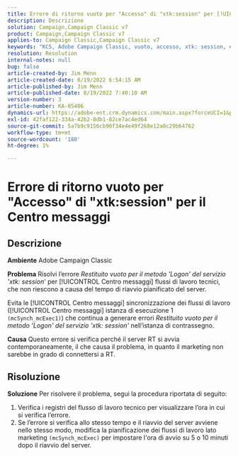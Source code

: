 ```yaml
---
title: Errore di ritorno vuoto per "Accesso" di "xtk:session" per [!UICONTROL Centro messaggi]
description: Descrizione
solution: Campaign,Campaign Classic v7
product: Campaign,Campaign Classic v7
applies-to: Campaign Classic,Campaign Classic v7
keywords: "KCS, Adobe Campaign Classic, vuoto, accesso, xtk: session, error, Message Center, Technical workflow"
resolution: Resolution
internal-notes: null
bug: false
article-created-by: Jim Menn
article-created-date: 8/19/2022 6:54:15 AM
article-published-by: Jim Menn
article-published-date: 8/19/2022 7:40:10 AM
version-number: 3
article-number: KA-05406
dynamics-url: https://adobe-ent.crm.dynamics.com/main.aspx?forceUCI=1&pagetype=entityrecord&etn=knowledgearticle&id=bccbb0bb-8b1f-ed11-b83e-0022480866ad
exl-id: 42faf122-334a-42b2-8db1-82ce7ac4ed64
source-git-commit: 5a7b9c9156cb90f34e4e49f268e12a0c29b64762
workflow-type: tm+mt
source-wordcount: '180'
ht-degree: 1%

---
```


# Errore di ritorno vuoto per &quot;Accesso&quot; di &quot;xtk:session&quot; per il Centro messaggi

## Descrizione


<b>Ambiente</b>
Adobe Campaign Classic

<b>Problema</b>
Risolvi l’errore *Restituito vuoto per il metodo &#39;Logon&#39; del servizio &#39;xtk: session*&#39; per [!UICONTROL Centro messaggi] flussi di lavoro tecnici, che non riescono a causa del tempo di riavvio pianificato del server.

Evita le [!UICONTROL Centro messaggi] sincronizzazione dei flussi di lavoro ([!UICONTROL Centro messaggi] istanza di esecuzione 1 `(mcSynch_mcExec1)`) che continua a generare errori *Restituito vuoto per il metodo &#39;Logon&#39; del servizio &#39;xtk: session&#39;* nell’istanza di contrassegno.

<b>Causa</b>
Questo errore si verifica perché il server RT si avvia contemporaneamente, il che causa il problema, in quanto il marketing non sarebbe in grado di connettersi a RT.


## Risoluzione


<b>Soluzione</b>
Per risolvere il problema, segui la procedura riportata di seguito:

1. Verifica i registri del flusso di lavoro tecnico per visualizzare l’ora in cui si verifica l’errore.
2. Se l’errore si verifica allo stesso tempo e il riavvio del server avviene nello stesso modo, modifica la pianificazione dei flussi di lavoro lato marketing `(mcSynch_mcExec)` per impostare l&#39;ora di avvio su 5 o 10 minuti dopo il riavvio del server.
